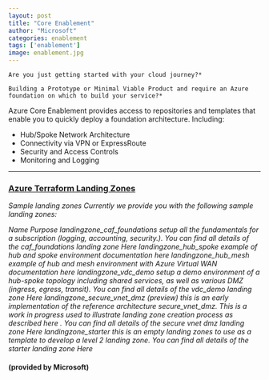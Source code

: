 ```yaml
---
layout: post
title: "Core Enablement"
author: "Microsoft"
categories: enablement
tags: ['enablement']
image: enablement.jpg
---
```


```
Are you just getting started with your cloud journey?*

Building a Prototype or Minimal Viable Product and require an Azure foundation on which to build your service?* 
```
Azure Core Enablement provides access to repositories and templates that enable you to quickly deploy a foundation architecture. Including:
* Hub/Spoke Network Architecture
* Connectivity via VPN or ExpressRoute
* Security and Access Controls
* Monitoring and Logging

------------

<div class="mstitlebox">
<h3><a href="https://github.com/Azure/caf-terraform-landingzonese">Azure Terraform Landing Zones</a></h3>
</div>
<div class ="textbox">
<i>Sample landing zones
Currently we provide you with the following sample landing zones:

Name	Purpose
landingzone_caf_foundations	setup all the fundamentals for a subscription (logging, accounting, security.). You can find all details of the caf_foundations landing zone Here
landingzone_hub_spoke	example of hub and spoke environment documentation here
landingzone_hub_mesh	example of hub and mesh environment with Azure Virtual WAN documentation here
landingzone_vdc_demo	setup a demo environment of a hub-spoke topology including shared services, as well as various DMZ (ingress, egress, transit). You can find all details of the vdc_demo landing zone Here
landingzone_secure_vnet_dmz	(preview) this is an early implementation of the reference architecture secure_vnet_dmz. This is a work in progress used to illustrate landing zone creation process as described here . You can find all details of the secure vnet dmz landing zone Here
landingzone_starter	this is an empty landing zones to use as a template to develop a level 2 landing zone. You can find all details of the starter landing zone Here</i>
<br>
<h4>(provided by Microsoft)</h4>
</div>

<p>
<br>
<p>